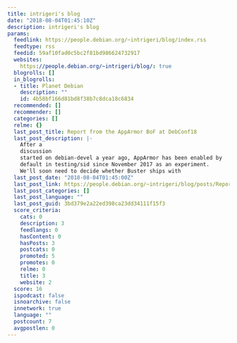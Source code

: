 ```yaml
---
title: intrigeri's blog
date: "2018-08-04T01:45:10Z"
description: intrigeri's blog
params:
  feedlink: https://people.debian.org/~intrigeri/blog/index.rss
  feedtype: rss
  feedid: 59af10fad0c5bc2f81bd986624732917
  websites:
    https://people.debian.org/~intrigeri/blog/: true
  blogrolls: []
  in_blogrolls:
  - title: Planet Debian
    description: ""
    id: 4b58bf166d81bd8f38b7c8dca18c6834
  recommended: []
  recommender: []
  categories: []
  relme: {}
  last_post_title: Report from the AppArmor BoF at DebConf18
  last_post_description: |-
    After a
    discussion
    started on debian-devel a year ago, AppArmor has been enabled by
    default in testing/sid since November 2017 as an experiment.
    We'll soon need to decide whether Buster ships with
  last_post_date: "2018-08-04T01:45:00Z"
  last_post_link: https://people.debian.org/~intrigeri/blog/posts/Report:_AppArmor_BoF_at_DebConf18/
  last_post_categories: []
  last_post_language: ""
  last_post_guid: 3bd379e2a22ed398ca23dd34111f15f3
  score_criteria:
    cats: 0
    description: 3
    feedlangs: 0
    hasContent: 0
    hasPosts: 3
    postcats: 0
    promoted: 5
    promotes: 0
    relme: 0
    title: 3
    website: 2
  score: 16
  ispodcast: false
  isnoarchive: false
  innetwork: true
  language: ""
  postcount: 7
  avgpostlen: 0
---
```

